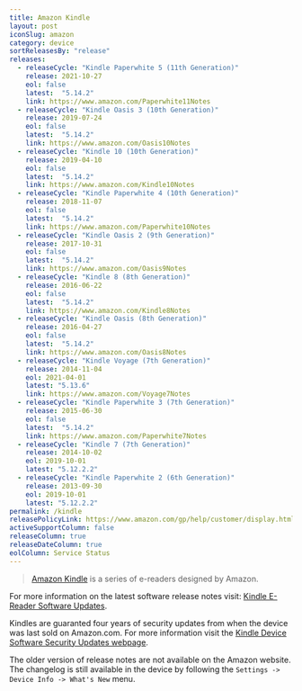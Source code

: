 ```yaml
---
title: Amazon Kindle
layout: post
iconSlug: amazon
category: device
sortReleasesBy: "release"
releases:
  - releaseCycle: "Kindle Paperwhite 5 (11th Generation)"
    release: 2021-10-27
    eol: false
    latest:  "5.14.2"
    link: https://www.amazon.com/Paperwhite11Notes
  - releaseCycle: "Kindle Oasis 3 (10th Generation)"
    release: 2019-07-24
    eol: false
    latest:  "5.14.2"
    link: https://www.amazon.com/Oasis10Notes
  - releaseCycle: "Kindle 10 (10th Generation)"
    release: 2019-04-10
    eol: false
    latest:  "5.14.2"
    link: https://www.amazon.com/Kindle10Notes
  - releaseCycle: "Kindle Paperwhite 4 (10th Generation)"
    release: 2018-11-07
    eol: false
    latest:  "5.14.2"
    link: https://www.amazon.com/Paperwhite10Notes
  - releaseCycle: "Kindle Oasis 2 (9th Generation)"
    release: 2017-10-31
    eol: false
    latest:  "5.14.2"
    link: https://www.amazon.com/Oasis9Notes
  - releaseCycle: "Kindle 8 (8th Generation)"
    release: 2016-06-22
    eol: false
    latest:  "5.14.2"
    link: https://www.amazon.com/Kindle8Notes
  - releaseCycle: "Kindle Oasis (8th Generation)"
    release: 2016-04-27
    eol: false
    latest:  "5.14.2"
    link: https://www.amazon.com/Oasis8Notes
  - releaseCycle: "Kindle Voyage (7th Generation)"
    release: 2014-11-04
    eol: 2021-04-01
    latest: "5.13.6"
    link: https://www.amazon.com/Voyage7Notes
  - releaseCycle: "Kindle Paperwhite 3 (7th Generation)"
    release: 2015-06-30
    eol: false
    latest:  "5.14.2"
    link: https://www.amazon.com/Paperwhite7Notes
  - releaseCycle: "Kindle 7 (7th Generation)"
    release: 2014-10-02
    eol: 2019-10-01
    latest: "5.12.2.2"
  - releaseCycle: "Kindle Paperwhite 2 (6th Generation)"
    release: 2013-09-30
    eol: 2019-10-01
    latest: "5.12.2.2"
permalink: /kindle
releasePolicyLink: https://www.amazon.com/gp/help/customer/display.html?nodeId=GKMQC26VQQMM8XSW
activeSupportColumn: false
releaseColumn: true
releaseDateColumn: true
eolColumn: Service Status
---
```


> [Amazon Kindle](https://en.wikipedia.org/wiki/Amazon_Kindle) is a series of e-readers designed by Amazon.

For more information on the latest software release notes visit: [Kindle E-Reader Software Updates](https://www.amazon.com/gp/help/customer/display.html?nodeId=GKMQC26VQQMM8XSW).

Kindles are guaranted four years of security updates from when the device was last sold on Amazon.com. For more information visit the [Kindle Device Software Security Updates webpage](https://www.amazon.com/gp/help/customer/display.html?nodeId=GF3LDHSB5YM9BYF7).

The older version of release notes are not available on the Amazon website. The changelog is still available in the device by following the `Settings -> Device Info -> What's New` menu.
